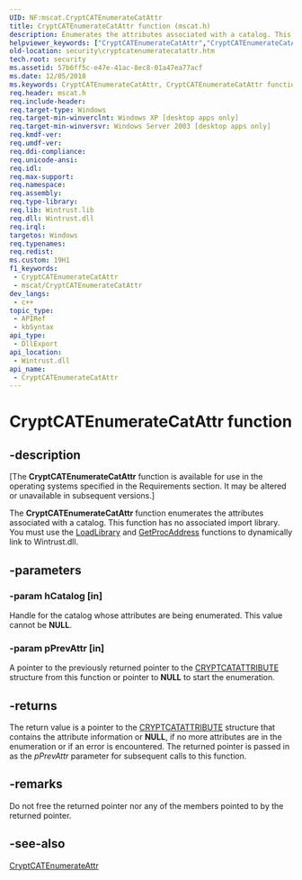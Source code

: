 ```yaml
---
UID: NF:mscat.CryptCATEnumerateCatAttr
title: CryptCATEnumerateCatAttr function (mscat.h)
description: Enumerates the attributes associated with a catalog. This function has no associated import library.
helpviewer_keywords: ["CryptCATEnumerateCatAttr","CryptCATEnumerateCatAttr function [Security]","mscat/CryptCATEnumerateCatAttr","security.cryptcatenumeratecatattr"]
old-location: security\cryptcatenumeratecatattr.htm
tech.root: security
ms.assetid: 57b6ff5c-e47e-41ac-8ec8-01a47ea77acf
ms.date: 12/05/2018
ms.keywords: CryptCATEnumerateCatAttr, CryptCATEnumerateCatAttr function [Security], mscat/CryptCATEnumerateCatAttr, security.cryptcatenumeratecatattr
req.header: mscat.h
req.include-header: 
req.target-type: Windows
req.target-min-winverclnt: Windows XP [desktop apps only]
req.target-min-winversvr: Windows Server 2003 [desktop apps only]
req.kmdf-ver: 
req.umdf-ver: 
req.ddi-compliance: 
req.unicode-ansi: 
req.idl: 
req.max-support: 
req.namespace: 
req.assembly: 
req.type-library: 
req.lib: Wintrust.lib
req.dll: Wintrust.dll
req.irql: 
targetos: Windows
req.typenames: 
req.redist: 
ms.custom: 19H1
f1_keywords:
 - CryptCATEnumerateCatAttr
 - mscat/CryptCATEnumerateCatAttr
dev_langs:
 - c++
topic_type:
 - APIRef
 - kbSyntax
api_type:
 - DllExport
api_location:
 - Wintrust.dll
api_name:
 - CryptCATEnumerateCatAttr
---
```


# CryptCATEnumerateCatAttr function


## -description

<p class="CCE_Message">[The <b>CryptCATEnumerateCatAttr</b> function is available for use in the operating systems specified in the Requirements section. It may be altered or unavailable in subsequent versions.]

The <b>CryptCATEnumerateCatAttr</b> function enumerates the attributes associated with  a catalog. This function has no associated import library. You must use the <a href="https://docs.microsoft.com/windows/desktop/api/libloaderapi/nf-libloaderapi-loadlibrarya">LoadLibrary</a> and <a href="https://docs.microsoft.com/windows/desktop/api/libloaderapi/nf-libloaderapi-getprocaddress">GetProcAddress</a> functions to dynamically link to Wintrust.dll.

## -parameters

### -param hCatalog [in]

Handle for the catalog whose attributes are being enumerated. This value cannot be <b>NULL</b>.

### -param pPrevAttr [in]

A pointer to the previously returned pointer to  the [CRYPTCATATTRIBUTE](https://docs.microsoft.com/windows/desktop/api/mscat/ns-mscat-cryptcatattribute) structure from this function or pointer to <b>NULL</b> to start the enumeration.

## -returns

The return value is a pointer to the  [CRYPTCATATTRIBUTE](https://docs.microsoft.com/windows/desktop/api/mscat/ns-mscat-cryptcatattribute) structure that contains the attribute information or <b>NULL</b>, if no more attributes are in the enumeration or if an error is encountered. The returned pointer is passed in as the <i>pPrevAttr</i> parameter for subsequent calls to this function.

## -remarks

Do not free the returned pointer nor any of the members pointed to by the returned pointer.

## -see-also

<a href="https://docs.microsoft.com/windows/desktop/api/mscat/nf-mscat-cryptcatenumerateattr">CryptCATEnumerateAttr</a>

